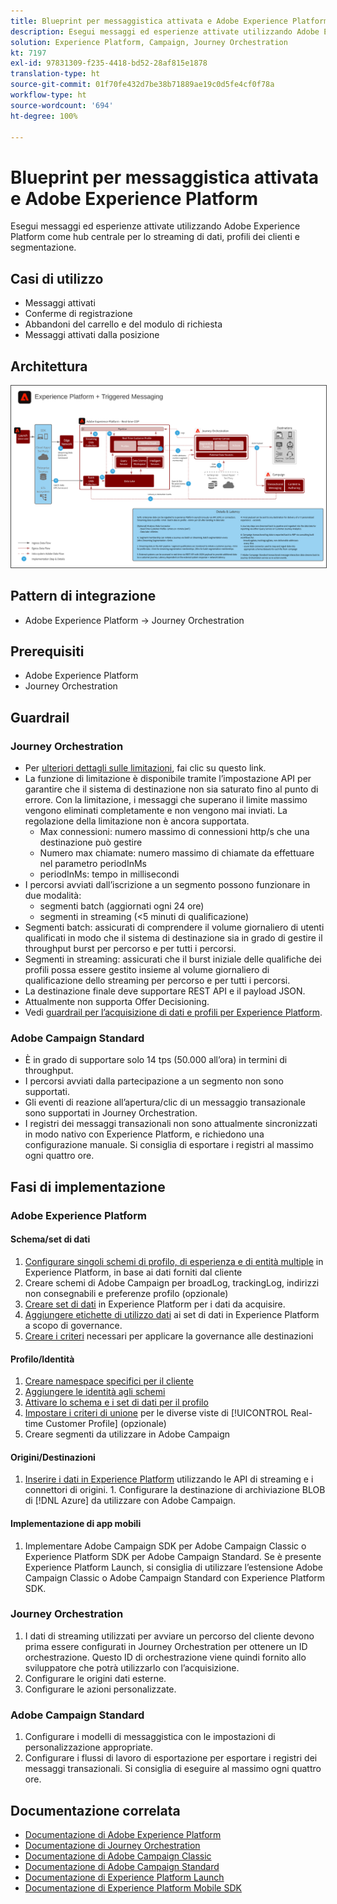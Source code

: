 ```yaml
---
title: Blueprint per messaggistica attivata e Adobe Experience Platform
description: Esegui messaggi ed esperienze attivate utilizzando Adobe Experience Platform come hub centrale per lo streaming di dati, profili dei clienti e segmentazione.
solution: Experience Platform, Campaign, Journey Orchestration
kt: 7197
exl-id: 97831309-f235-4418-bd52-28af815e1878
translation-type: ht
source-git-commit: 01f70fe432d7be38b71889ae19c0d5fe4cf0f78a
workflow-type: ht
source-wordcount: '694'
ht-degree: 100%

---
```


# Blueprint per messaggistica attivata e Adobe Experience Platform

Esegui messaggi ed esperienze attivate utilizzando Adobe Experience Platform come hub centrale per lo streaming di dati, profili dei clienti e segmentazione.

## Casi di utilizzo

* Messaggi attivati
* Conferme di registrazione
* Abbandoni del carrello e del modulo di richiesta
* Messaggi attivati dalla posizione

## Architettura

<img src="assets/triggered.svg" alt="Architettura di riferimento per il blueprint per messaggistica attivata e Adobe Experience Platform" style="border:1px solid #4a4a4a" />

## Pattern di integrazione

* Adobe Experience Platform -> Journey Orchestration

## Prerequisiti

* Adobe Experience Platform
* Journey Orchestration

## Guardrail

### Journey Orchestration

* Per [ulteriori dettagli sulle limitazioni](https://experienceleague.adobe.com/docs/journeys/using/starting-with-journeys/limitations.html?lang=it#starting-with-journeys), fai clic su questo link.
* La funzione di limitazione è disponibile tramite l’impostazione API per garantire che il sistema di destinazione non sia saturato fino al punto di errore. Con la limitazione, i messaggi che superano il limite massimo vengono eliminati completamente e non vengono mai inviati. La regolazione della limitazione non è ancora supportata.
   * Max connessioni: numero massimo di connessioni http/s che una destinazione può gestire
   * Numero max chiamate: numero massimo di chiamate da effettuare nel parametro periodInMs
   * periodInMs: tempo in millisecondi
* I percorsi avviati dall’iscrizione a un segmento possono funzionare in due modalità:
   * segmenti batch (aggiornati ogni 24 ore)
   * segmenti in streaming (&lt;5 minuti di qualificazione)
* Segmenti batch: assicurati di comprendere il volume giornaliero di utenti qualificati in modo che il sistema di destinazione sia in grado di gestire il throughput burst per percorso e per tutti i percorsi.
* Segmenti in streaming: assicurati che il burst iniziale delle qualifiche dei profili possa essere gestito insieme al volume giornaliero di qualificazione dello streaming per percorso e per tutti i percorsi.
* La destinazione finale deve supportare REST API e il payload JSON.
* Attualmente non supporta Offer Decisioning.
* Vedi [guardrail per l’acquisizione di dati e profili per Experience Platform](https://experienceleague.adobe.com/docs/experience-platform/profile/guardrails.html?lang=it).

### Adobe Campaign Standard

* È in grado di supportare solo 14 tps (50.000 all’ora) in termini di throughput.
* I percorsi avviati dalla partecipazione a un segmento non sono supportati.
* Gli eventi di reazione all’apertura/clic di un messaggio transazionale sono supportati in Journey Orchestration.
* I registri dei messaggi transazionali non sono attualmente sincronizzati in modo nativo con Experience Platform, e richiedono una configurazione manuale. Si consiglia di esportare i registri al massimo ogni quattro ore.


## Fasi di implementazione

### Adobe Experience Platform

#### Schema/set di dati

1. [Configurare singoli schemi di profilo, di esperienza e di entità multiple](https://experienceleague.adobe.com/docs/platform-learn/tutorials/schemas/create-a-schema.html?lang=it) in Experience Platform, in base ai dati forniti dal cliente
1. Creare schemi di Adobe Campaign per broadLog, trackingLog, indirizzi non consegnabili e preferenze profilo (opzionale)
1. [Creare set di dati](https://experienceleague.adobe.com/docs/platform-learn/tutorials/data-ingestion/create-datasets-and-ingest-data.html?lang=it) in Experience Platform per i dati da acquisire.
1. [Aggiungere etichette di utilizzo dati](https://experienceleague.adobe.com/docs/platform-learn/tutorials/data-governance/classify-data-using-governance-labels.html?lang=it) ai set di dati in Experience Platform a scopo di governance.
1. [Creare i criteri](https://experienceleague.adobe.com/docs/platform-learn/tutorials/data-governance/create-data-usage-policies.html?lang=it) necessari per applicare la governance alle destinazioni

#### Profilo/Identità

1. [Creare namespace specifici per il cliente](https://experienceleague.adobe.com/docs/platform-learn/tutorials/identities/label-ingest-and-verify-identity-data.html?lang=it)
1. [Aggiungere le identità agli schemi](https://experienceleague.adobe.com/docs/platform-learn/tutorials/identities/label-ingest-and-verify-identity-data.html?lang=it)
1. [Attivare lo schema e i set di dati per il profilo](https://experienceleague.adobe.com/docs/platform-learn/tutorials/profiles/bring-data-into-the-real-time-customer-profile.html?lang=it)
1. [Impostare i criteri di unione](https://experienceleague.adobe.com/docs/platform-learn/tutorials/profiles/create-merge-policies.html?lang=it) per le diverse viste di [!UICONTROL Real-time Customer Profile] (opzionale)
1. Creare segmenti da utilizzare in Adobe Campaign

#### Origini/Destinazioni

1. [Inserire i dati in Experience Platform](https://experienceleague.adobe.com/?recommended=ExperiencePlatform-D-1-2020.1.dataingestion&amp;lang=it) utilizzando le API di streaming e i connettori di origini. 1. Configurare la destinazione di archiviazione BLOB di [!DNL Azure] da utilizzare con Adobe Campaign.

#### Implementazione di app mobili

1. Implementare Adobe Campaign SDK per Adobe Campaign Classic o Experience Platform SDK per Adobe Campaign Standard. Se è presente Experience Platform Launch, si consiglia di utilizzare l’estensione Adobe Campaign Classic o Adobe Campaign Standard con Experience Platform SDK.


### Journey Orchestration

1. I dati di streaming utilizzati per avviare un percorso del cliente devono prima essere configurati in Journey Orchestration per ottenere un ID orchestrazione. Questo ID di orchestrazione viene quindi fornito allo sviluppatore che potrà utilizzarlo con l’acquisizione.
1. Configurare le origini dati esterne.
1. Configurare le azioni personalizzate.

### Adobe Campaign Standard

1. Configurare i modelli di messaggistica con le impostazioni di personalizzazione appropriate.
1. Configurare i flussi di lavoro di esportazione per esportare i registri dei messaggi transazionali. Si consiglia di eseguire al massimo ogni quattro ore.


## Documentazione correlata

* [Documentazione di Adobe Experience Platform](https://experienceleague.adobe.com/docs/experience-platform.html?lang=it)
* [Documentazione di Journey Orchestration](https://experienceleague.adobe.com/docs/journey-orchestration.html?lang=it)
* [Documentazione di Adobe Campaign Classic](https://experienceleague.adobe.com/docs/campaign-classic.html?lang=it)
* [Documentazione di Adobe Campaign Standard](https://experienceleague.adobe.com/docs/campaign-standard.html?lang=it)
* [Documentazione di Experience Platform Launch](https://experienceleague.adobe.com/docs/launch.html?lang=it)
* [Documentazione di Experience Platform Mobile SDK](https://experienceleague.adobe.com/docs/mobile.html?lang=it)
